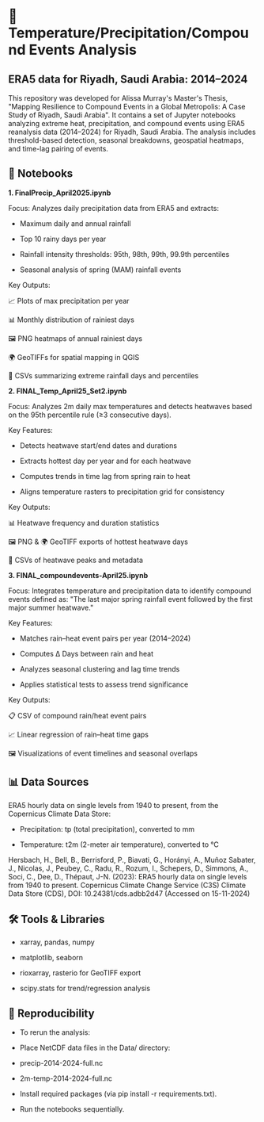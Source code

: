 # 📘 Temperature/Precipitation/Compound Events Analysis
## ERA5 data for Riyadh, Saudi Arabia: 2014–2024

This repository was developed for Alissa Murray's Master's Thesis, "Mapping Resilience to Compound Events in a Global Metropolis: A Case Study of Riyadh, Saudi Arabia". It contains a set of Jupyter notebooks analyzing extreme heat, precipitation, and compound events using ERA5 reanalysis data (2014–2024) for Riyadh, Saudi Arabia. The analysis includes threshold-based detection, seasonal breakdowns, geospatial heatmaps, and time-lag pairing of events.

## 📂 Notebooks
**1. FinalPrecip_April2025.ipynb**

Focus: Analyzes daily precipitation data from ERA5 and extracts:

* Maximum daily and annual rainfall

* Top 10 rainy days per year

* Rainfall intensity thresholds: 95th, 98th, 99th, 99.9th percentiles

* Seasonal analysis of spring (MAM) rainfall events


Key Outputs:

📈 Plots of max precipitation per year

📊 Monthly distribution of rainiest days

🖼️ PNG heatmaps of annual rainiest days

🌍 GeoTIFFs for spatial mapping in QGIS

📄 CSVs summarizing extreme rainfall days and percentiles


**2. FINAL_Temp_April25_Set2.ipynb**

Focus: Analyzes 2m daily max temperatures and detects heatwaves based on the 95th percentile rule (≥3 consecutive days).

Key Features:

* Detects heatwave start/end dates and durations

* Extracts hottest day per year and for each heatwave

* Computes trends in time lag from spring rain to heat

* Aligns temperature rasters to precipitation grid for consistency


Key Outputs:

📊 Heatwave frequency and duration statistics

🖼️ PNG & 🌍 GeoTIFF exports of hottest heatwave days

📄 CSVs of heatwave peaks and metadata

**3. FINAL_compoundevents-April25.ipynb**

Focus: Integrates temperature and precipitation data to identify compound events defined as:
"The last major spring rainfall event followed by the first major summer heatwave."

Key Features:

* Matches rain–heat event pairs per year (2014–2024)

* Computes Δ Days between rain and heat

* Analyzes seasonal clustering and lag time trends

* Applies statistical tests to assess trend significance

Key Outputs:

📋 CSV of compound rain/heat event pairs

📈 Linear regression of rain–heat time gaps

🖼️ Visualizations of event timelines and seasonal overlaps

## 📊 Data Sources
ERA5 hourly data on single levels from 1940 to present, from the Copernicus Climate Data Store:

* Precipitation: tp (total precipitation), converted to mm

* Temperature: t2m (2-meter air temperature), converted to °C

Hersbach, H., Bell, B., Berrisford, P., Biavati, G., Horányi, A., Muñoz Sabater, J., Nicolas, J., Peubey, C., Radu, R., Rozum, I., Schepers, D., Simmons, A., Soci, C., Dee, D., Thépaut, J-N. (2023): ERA5 hourly data on single levels from 1940 to present. Copernicus Climate Change Service (C3S) Climate Data Store (CDS), DOI: 10.24381/cds.adbb2d47 (Accessed on 15-11-2024)

## 🛠️ Tools & Libraries
* xarray, pandas, numpy

* matplotlib, seaborn

* rioxarray, rasterio for GeoTIFF export

* scipy.stats for trend/regression analysis

## 🧪 Reproducibility
* To rerun the analysis:

* Place NetCDF data files in the Data/ directory:

* precip-2014-2024-full.nc

* 2m-temp-2014-2024-full.nc

* Install required packages (via pip install -r requirements.txt).

* Run the notebooks sequentially.
